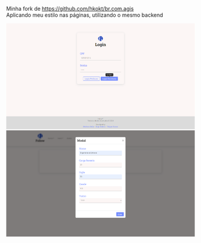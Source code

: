 Minha fork de https://github.com/hkokt/br.com.agis <br>
Aplicando meu estilo nas páginas, utilizando o mesmo backend

![Imagem Demonstrativa](login.png)
![Imagem Demonstrativa](secretaria.png)

